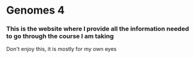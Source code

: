 # Genomes 4
### This is the website where I provide all the information needed to go through the course I am taking

Don't enjoy this, it is mostly for my own eyes
